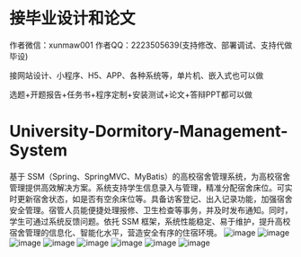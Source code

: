 # 接毕业设计和论文
作者微信：xunmaw001  作者QQ：2223505639(支持修改、部署调试、支持代做毕设)

接网站设计、小程序、H5、APP、各种系统等，单片机、嵌入式也可以做

选题+开题报告+任务书+程序定制+安装测试+论文+答辩PPT都可以做
# University-Dormitory-Management-System
基于 SSM（Spring、SpringMVC、MyBatis）的高校宿舍管理系统，为高校宿舍管理提供高效解决方案。系统支持学生信息录入与管理，精准分配宿舍床位。可实时更新宿舍状态，如是否有空余床位等。具备访客登记、出入记录功能，加强宿舍安全管理。宿管人员能便捷处理报修、卫生检查等事务，并及时发布通知。同时，学生可通过系统反馈问题。依托 SSM 框架，系统性能稳定、易于维护，提升高校宿舍管理的信息化、智能化水平，营造安全有序的住宿环境。 
![image](https://github.com/user-attachments/assets/b206384b-14d6-4556-91f4-6c7b8e9d0326)
![image](https://github.com/user-attachments/assets/02cac1dc-6ad2-4114-a18f-7641e90424f5)
![image](https://github.com/user-attachments/assets/aed79bc7-1194-441a-947f-0e49de1ca534)
![image](https://github.com/user-attachments/assets/d8a5bf81-2e54-4185-8346-03bf5761a7de)
![image](https://github.com/user-attachments/assets/cd3448e9-5ed5-4b75-8f69-20b5d0412700)
![image](https://github.com/user-attachments/assets/49c8ecc9-2da9-47f7-bc90-ad1e79749d77)
![image](https://github.com/user-attachments/assets/bf3bc7db-a5ae-42e8-8b87-9b12cae666d4)
![image](https://github.com/user-attachments/assets/4851ee7a-aede-457b-ab90-2cf920e8134d)
